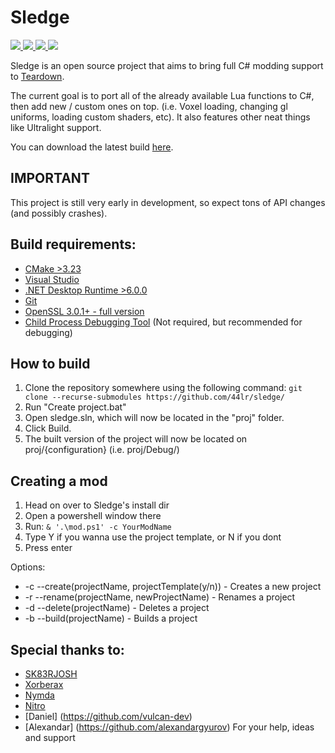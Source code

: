 # Sledge

<p>
    <a href="https://store.steampowered.com/app/1167630/Teardown/">
        <img src="https://img.shields.io/badge/Teardown-1.0.0-orange">
    </a>
    <a href="https://isocpp.org/">
        <img src="https://img.shields.io/badge/language-C%2B%2B20-blue.svg">
    </a>
    <a href="https://ci.appveyor.com/project/44lr/sledge">
        <img src="https://ci.appveyor.com/api/projects/status/ka8ikyfdreboptdu?svg=true">
    </a>
    <a href="https://discord.gg/SAAmJ3VSAS">
        <img src="https://img.shields.io/discord/919624550466064494?color=%235865F2&label=Discord">
    </a>
</p>


Sledge is an open source project that aims to bring full C# modding support to [Teardown](https://store.steampowered.com/app/1167630/Teardown/).

The current goal is to port all of the already available Lua functions to C#, then add new / custom ones on top. (i.e. Voxel loading, changing gl uniforms, loading custom shaders, etc).
It also features other neat things like Ultralight support.

You can download the latest build [here](https://github.com/44lr/sledge/releases).

## IMPORTANT
This project is still very early in development, so expect tons of API changes (and possibly crashes).

## Build requirements:
* [CMake >3.23](https://cmake.org/download/)
* [Visual Studio](https://visualstudio.microsoft.com/)
* [.NET Desktop Runtime >6.0.0](https://dotnet.microsoft.com/en-us/download/dotnet/6.0)
* [Git](https://git-scm.com/downloads)
* [OpenSSL 3.0.1+ - full version](https://slproweb.com/products/Win32OpenSSL.html)
* [Child Process Debugging Tool](https://marketplace.visualstudio.com/items?itemName=vsdbgplat.MicrosoftChildProcessDebuggingPowerTool) (Not required, but recommended for debugging)

## How to build
1. Clone the repository somewhere using the following command:
``git clone --recurse-submodules https://github.com/44lr/sledge/``
2. Run "Create project.bat"
3. Open sledge.sln, which will now be located in the "proj" folder.
4. Click Build.
5. The built version of the project will now be located on proj/{configuration} (i.e. proj/Debug/)

## Creating a mod
1. Head on over to Sledge's install dir
2. Open a powershell window there
3. Run: ``& '.\mod.ps1' -c YourModName``
4. Type Y if you wanna use the project template, or N if you dont
5. Press enter

Options:  
- -c --create(projectName, projectTemplate(y/n)) - Creates a new project  
- -r --rename(projectName, newProjectName) - Renames a project  
- -d --delete(projectName) - Deletes a project  
- -b --build(projectName) - Builds a project  

## Special thanks to:
* [SK83RJOSH](https://github.com/SK83RJOSH)
* [Xorberax](https://github.com/ss-gnalvesteffer)
* [Nymda](https://github.com/nymda)
* [Nitro](https://github.com/BuilderHD)
* [Daniel] (https://github.com/vulcan-dev)
* [Alexandar] (https://github.com/alexandargyurov)
For your help, ideas and support